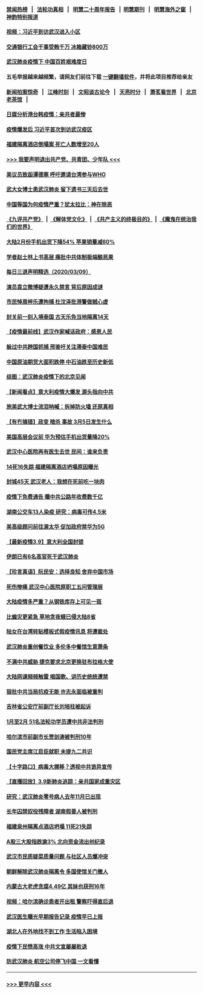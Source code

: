#### [禁闻热榜](热点新闻.md?=0)  &nbsp;&nbsp;|&nbsp;&nbsp; [法轮功真相](https://github.com/gfw-breaker/truth/blob/master/README.md?=0) &nbsp;&nbsp;|&nbsp;&nbsp; [明慧二十周年报告](https://github.com/gfw-breaker/mh-reports/blob/master/README.md?=0) &nbsp;&nbsp;|&nbsp;&nbsp;[明慧期刊](https://github.com/gfw-breaker/mh-qikan) &nbsp;&nbsp;|&nbsp;&nbsp; [明慧海外之窗](https://github.com/gfw-breaker/mh-news/blob/master/README.md?=0) &nbsp;&nbsp;|&nbsp;&nbsp; [神韵特别报道](https://github.com/gfw-breaker/mh-news/blob/master/shenyun.md?=0)
#### [视频：习近平到访武汉进入小区](../pages/nsc413/n11928831.md?t=03101502) 
#### [交通银行工会干事受贿千万 冰箱藏钞800万](../pages/nsc413/n11928821.md?t=03101502) 
#### [武汉肺炎疫情下 中国百姓艰难度日](../pages/nsc413/n11928582.md?t=03101502) 
#### 五毛举报越来越频繁，请网友们前往下载 [一键翻墙软件](https://github.com/gfw-breaker/ssr-accounts)，并将此项目推荐给亲友
#### [新闻拍案惊奇](https://github.com/gfw-breaker/banned-news/blob/master/pages/link4.md) &nbsp;&nbsp;|&nbsp;&nbsp; [江峰时刻](https://github.com/gfw-breaker/banned-news/blob/master/pages/link4.md) &nbsp;&nbsp;|&nbsp;&nbsp; [文昭谈古论今](https://github.com/gfw-breaker/banned-news/blob/master/pages/link4.md) &nbsp;&nbsp;|&nbsp;&nbsp; [天亮时分](https://github.com/gfw-breaker/banned-news/blob/master/pages/link4.md) &nbsp;&nbsp;|&nbsp;&nbsp; [萧茗看世界](https://github.com/gfw-breaker/banned-news/blob/master/pages/link4.md) &nbsp;&nbsp;|&nbsp;&nbsp; [北京老茶馆](https://github.com/gfw-breaker/banned-news/blob/master/pages/link4.md) &nbsp;&nbsp;|&nbsp;&nbsp; 
#### [日媒分析港台韩疫情：亲共者最惨](../pages/nsc413/n11928776.md?t=03101502) 
#### [疫情爆发后 习近平首次到访武汉疫区](../pages/nsc413/n11928743.md?t=03101502) 
#### [福建隔离酒店倒塌案 死亡人数增至20人](../pages/nsc413/n11928669.md?t=03101502) 
#### [>>> 我要声明退出共产党、共青团、少年队 <<<](https://github.com/begood0513/goodnews/blob/master/quit/letter.md) 
#### [美议员致函谭德塞 呼吁邀请台湾参与WHO](../pages/nsc413/n11928734.md?t=03101502) 
#### [武大女博士患武汉肺炎 留下遗书三天后去世](../pages/nsc413/n11927936.md?t=03101502) 
#### [中国等国为何疫情严重？犹太拉比：神在除恶](../pages/nsc413/n11926997.md?t=03101502) 
#### [《九评共产党》](https://github.com/begood0513/9ping.md/blob/master/README.md) &nbsp;|&nbsp; [《解体党文化》](../../../../jtdwh.md/blob/master/README.md)  &nbsp;|&nbsp; [《共产主义的终极目的》](../../../../gczydzjmd.md/blob/master/README.md) &nbsp;|&nbsp; [《魔鬼在统治我们的世界》](../../../../mgztzwmdsj.md/blob/master/README.md) 
#### [大陆2月份手机出货下降54% 苹果销量减60%](../pages/nsc413/n11928405.md?t=03101502) 
#### [学者赵士林上书高层 痛批中共体制极端酿恶果](../pages/nsc413/n11928499.md?t=03101502) 
#### [每日三退声明精选（2020/03/09）](../pages/nsc413/n11928592.md?t=03101502) 
#### [演员袁立微博疑遭永久禁言 背后原因成谜](../pages/nsc413/n11928254.md?t=03101502) 
#### [市民悼周梓乐遭拘捕 杜汶泽批港警做贼心虚](../pages/nsc413/n11927901.md?t=03101502) 
#### [封关前一刻入境泰国 古天乐免当地隔离14天](../pages/nsc413/n11927666.md?t=03101502) 
#### [【疫情最前线】武汉作家喊话政府：感恩人民](../pages/nsc413/n11927940.md?t=03101502) 
#### [躲过中共跨国抓捕 邢鉴吁关注滞泰中国难民](../pages/nsc413/n11928250.md?t=03101502) 
#### [中国原油期货大面积跌停 中石油跌至历史新低](../pages/nsc413/n11928274.md?t=03101502) 
#### [组图：武汉肺炎疫情下的北京见闻](../pages/nsc413/n11928022.md?t=03101502) 
#### [【新闻看点】意大利疫情大爆发 源头指向中共](../pages/nsc413/n11927780.md?t=03101502) 
#### [旅美武大博士流泪呐喊：拆掉防火墙 还原真相](../pages/nsc413/n11928097.md?t=03101502) 
#### [【有冇搞错】政变 暗杀 事故 3月5日发生什么](../pages/nsc413/n11928267.md?t=03101502) 
#### [美国高层会议前 华为预估手机出货量降20%](../pages/nsc413/n11927970.md?t=03101502) 
#### [武汉中心医院再有医生去世 民间：谁来负责](../pages/nsc413/n11927935.md?t=03101502) 
#### [14死16失踪 福建隔离酒店坍塌原因曝光](../pages/nsc413/n11928057.md?t=03101502) 
#### [封城45天 武汉老人：我想在死前吃一块肉](../pages/nsc413/n11927950.md?t=03101502) 
#### [疫情下免费通告 曝中共公路年收费数千亿](../pages/nsc413/n11927379.md?t=03101502) 
#### [湖南公交车13人染疫 研究：病毒可传4.5米](../pages/nsc413/n11927906.md?t=03101502) 
#### [美高级顾问前往渥太华 促加政府禁华为5G](../pages/nsc413/n11927625.md?t=03101502) 
#### [【最新疫情3.9】意大利全国封锁](../pages/nsc413/n11925735.md?t=03101502) 
#### [伊朗已有6名高官死于武汉肺炎](../pages/nsc413/n11927777.md?t=03101502) 
#### [【珍言真语】阮民安：选择良知 舍弃中国市场](../pages/nsc413/n11927705.md?t=03101502) 
#### [死伤惨痛 武汉中心医院原职工五问管理层](../pages/nsc413/n11927668.md?t=03101502) 
#### [大陆疫情多严重？从钢铁库存上可见一斑](../pages/nsc413/n11927606.md?t=03101502) 
#### [比蝗灾更紧急 草地贪夜蛾已侵大陆8省](../pages/nsc413/n11927555.md?t=03101502) 
#### [陆女在台湾转贴模板式假疫情讯息 将遭裁处](../pages/nsc413/n11926677.md?t=03101502) 
#### [武汉肺炎重创餐饮业 多伦多中餐馆生意萧条](../pages/nsc413/n11925722.md?t=03101502) 
#### [不满中共威胁 捷克要求北京更换驻布拉格大使](../pages/nsc413/n11927466.md?t=03101502) 
#### [大陆网课频频触雷 唱国歌、讲历史统统遭禁](../pages/nsc413/n11927469.md?t=03101502) 
#### [狠批中共当局抗疫无能 许志永面临被重判](../pages/nsc413/n11927407.md?t=03101502) 
#### [吉林省公安厅前副厅长刘培柱被起诉](../pages/nsc413/n11927059.md?t=03101502) 
#### [1月至2月 51名法轮功学员遭中共非法判刑](../pages/nsc413/n11926962.md?t=03101502) 
#### [哈尔滨市前副市长贾剑涛被判刑10年](../pages/nsc413/n11927102.md?t=03101502) 
#### [国民党主席江启臣就职 未提九二共识](../pages/nsc413/n11926443.md?t=03101502) 
#### [【十字路口】病毒大挪移？透视中共诡异宣传](../pages/nsc413/n11925870.md?t=03101502) 
#### [【直播回放】3.9新肺炎追踪：亲共国家成重灾区](../pages/nsc413/n11927002.md?t=03101502) 
#### [研究：武汉肺炎零号病人去年11月已出现](../pages/nsc413/n11927104.md?t=03101502) 
#### [长年囚禁奴役残障者 湖南假善人被判刑](../pages/nsc413/n11927017.md?t=03101502) 
#### [福建泉州隔离点酒店坍塌 11死21失踪](../pages/nsc413/n11926814.md?t=03101502) 
#### [A股三大股指跌逾3% 北向资金流出创纪录](../pages/nsc413/n11926698.md?t=03101502) 
#### [武汉市民质疑菜质量问题 与社区人员爆冲突](../pages/nsc413/n11926975.md?t=03101502) 
#### [朝鲜解除武汉肺炎隔离令 多国使馆关门撤人](../pages/nsc413/n11926849.md?t=03101502) 
#### [内蒙古大老虎贪腐4.49亿 其妹也获刑16年](../pages/nsc413/n11926789.md?t=03101502) 
#### [视频：哈尔滨确诊患者开出租 警察吓得直后退](../pages/nsc413/n11926591.md?t=03101502) 
#### [武汉医生曝光早期报告记录 疫情早已上报](../pages/nsc413/n11925562.md?t=03101502) 
#### [湖北人在外地找不到工作 生活陷入困境](../pages/nsc413/n11926154.md?t=03101502) 
#### [疫情下民愤高涨 中共文宣屡屡败退](../pages/nsc413/n11924861.md?t=03101502) 
#### [防武汉肺炎 航空公司停飞中国 一文看懂](../pages/nsc413/n11866800.md?t=03101502) 

----
#### [ >>> 更早内容 <<< ](../indexes/nsc413-earlier.md)
